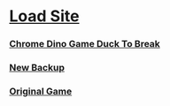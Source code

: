 # [Load Site](https://bjorn37381.github.io/Sites.html)


### [Chrome Dino Game Duck To Break](https://bjorn37381.github.io/index.html)
### [New Backup](https://bjorn37381.github.io/Backup_Chrome_Enterprise.html)
### [Original Game](https://bjorn37381.github.io/original.html)
